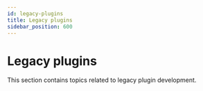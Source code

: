 ```yaml
---
id: legacy-plugins
title: Legacy plugins
sidebar_position: 600
---
```


# Legacy plugins

This section contains topics related to legacy plugin development.